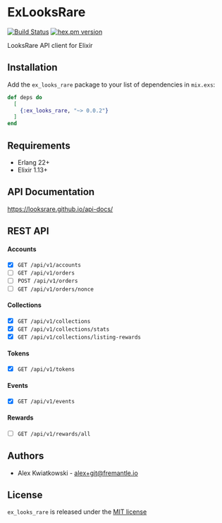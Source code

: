 # ExLooksRare
[![Build Status](https://github.com/fremantle-industries/ex_looks_rare/workflows/test/badge.svg?branch=main)](https://github.com/fremantle-industries/ex_looks_rare/actions?query=workflow%3Atest)
[![hex.pm version](https://img.shields.io/hexpm/v/ex_looks_rare.svg?style=flat)](https://hex.pm/packages/ex_looks_rare)

LooksRare API client for Elixir

## Installation

Add the `ex_looks_rare` package to your list of dependencies in `mix.exs`:

```elixir
def deps do
  [
    {:ex_looks_rare, "~> 0.0.2"}
  ]
end
```

## Requirements

- Erlang 22+
- Elixir 1.13+

## API Documentation

https://looksrare.github.io/api-docs/

## REST API

#### Accounts

- [x] `GET /api/v1/accounts`
- [ ] `GET /api/v1/orders`
- [ ] `POST /api/v1/orders`
- [ ] `GET /api/v1/orders/nonce`

#### Collections

- [x] `GET /api/v1/collections`
- [x] `GET /api/v1/collections/stats`
- [x] `GET /api/v1/collections/listing-rewards`

#### Tokens

- [x] `GET /api/v1/tokens`

#### Events

- [x] `GET /api/v1/events`

#### Rewards

- [ ] `GET /api/v1/rewards/all`

## Authors

- Alex Kwiatkowski - alex+git@fremantle.io

## License

`ex_looks_rare` is released under the [MIT license](./LICENSE)
